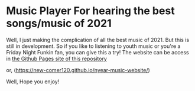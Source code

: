 # Music Player For hearing the best songs/music of 2021
Well, I just making the complication of all the best music of 2021. But this is still in development. So if you like to listening to youth music or you're a Friday Night Funkin fan, you can give this a try! The website can be access in [the Github Pages site of this repository](https://new-comer120.github.io/nyear-music-website/)

or, (https://new-comer120.github.io/nyear-music-website/)

Well, Hope you enjoy!
